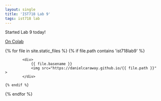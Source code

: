 ```yaml
---
layout: single
title: 'IST718 Lab 9'
tags: ist718 lab 
---
```


Started Lab 9 today!


[On Colab](https://colab.research.google.com/drive/1PEgg_uBoFhK-ugCF2bIsYhXYhjzndmiy)

<div>
{% for file in site.static_files %}
    {% if file.path contains 'ist718lab9' %}
        
            <div>
                {{ file.basename }} 
                <img src="https://danielcaraway.github.io/{{ file.path }}" >
            </div>

    {% endif %}
{% endfor %}
</div>